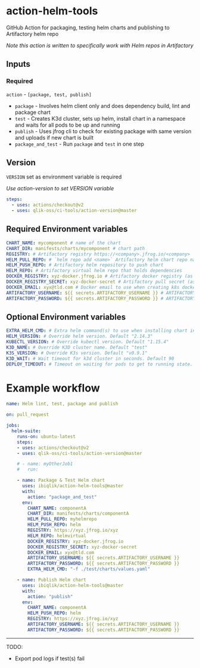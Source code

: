 # action-helm-tools

GitHub Action for packaging, testing helm charts and publishing to Artifactory helm repo

_Note this action is written to specifically work with Helm repos in Artifactory_

## Inputs

### Required
`action` - `[package, test, publish]`

- `package` - Involves helm client only and does dependency build, lint and package chart
- `test` - Creates K3d cluster, sets up helm, install chart in a namespace and waits for all pods to be up and running
- `publish` - Uses jfrog cli to check for existing package with same version and uploads if new chart is built
- `package_and_test` - Run `package` and `test` in one step

## Version

`VERSION` set as environment variable is required

_Use action-version to set VERSION variable_

```yaml
steps:
  - uses: actions/checkout@v2
  - uses: qlik-oss/ci-tools/action-version@master
```


## Required Environment variables

```yaml
CHART_NAME: mycomponent # name of the chart
CHART_DIR: manifests/charts/mycomponent # chart path
REGISTRY: # Artifactory registry https://<company>.jfrog.io/<company>
HELM_PULL_REPO: # `helm repo add <name>` Artifactory helm chart repo name for pulling dependencies
HELM_PUSH_REPO: # Artifactory helm repository to push chart
HELM_REPO: # Artifactory virtual helm repo that holds dependencies
DOCKER_REGISTRY: xyz-docker.jfrog.io # Artifactory docker registry (as specified in chart image.registry)
DOCKER_REGISTRY_SECRET: xyz-docker-secret # Artifactory pull secret (as specified in chart image.pullSecrets)
DOCKER_EMAIL: xyx@tld.com # Docker email to use when creating k8s docker secret
ARTIFACTORY_USERNAME: ${{ secrets.ARTIFACTORY_USERNAME }} # ARTIFACTORY_USERNAME (Artifactory username) must be set in GitHub Repo secrets
ARTIFACTORY_PASSWORD: ${{ secrets.ARTIFACTORY_PASSWORD }} # ARTIFACTORY_PASSWORD (Artifactory api key) must be set in GitHub Repo secrets
```

## Optional Environment variables

```yaml
EXTRA_HELM_CMD: # Extra helm command(s) to use when installing chart in K3d cluster
HELM_VERSION: # Override helm version. Default "2.14.3"
KUBECTL_VERSION: # Override kubectl version. Default "1.15.4"
K3D_NAME: # Override K3D cluster name. Default "test"
K3S_VERSION: # Override K3s version. Default "v0.9.1"
K3D_WAIT: # Wait timeout for k3d cluster in seconds. Default 90
DEPLOY_TIMEOUT: # Timeout on waiting for pods to get to running state. Default 300 seconds
```


# Example workflow

```yaml
name: Helm lint, test, package and publish

on: pull_request

jobs:
  helm-suite:
    runs-on: ubuntu-latest
    steps:
    - uses: actions/checkout@v2
    - uses: qlik-oss/ci-tools/action-version@master

    # - name: myOtherJob1
    #   run:

    - name: Package & Test Helm chart
      uses: ibiqlik/action-helm-tools@master
      with:
        action: "package_and_test"
      env:
        CHART_NAME: componentA
        CHART_DIR: manifests/charts/componentA
        HELM_PULL_REPO: myhelmrepo
        HELM_PUSH_REPO: helm
        REGISTRY: https://xyz.jfrog.io/xyz
        HELM_REPO: helmvirtual
        DOCKER_REGISTRY: xyz-docker.jfrog.io
        DOCKER_REGISTRY_SECRET: xyz-docker-secret
        DOCKER_EMAIL: xyx@tld.com
        ARTIFACTORY_USERNAME: ${{ secrets.ARTIFACTORY_USERNAME }}
        ARTIFACTORY_PASSWORD: ${{ secrets.ARTIFACTORY_PASSWORD }}
        EXTRA_HELM_CMD: "-f ./test/charts/values.yaml"

    - name: Publish Helm chart
      uses: ibiqlik/action-helm-tools@master
      with:
        action: "publish"
      env:
        CHART_NAME: componentA
        HELM_PUSH_REPO: helm
        REGISTRY: https://xyz.jfrog.io/xyz
        ARTIFACTORY_USERNAME: ${{ secrets.ARTIFACTORY_USERNAME }}
        ARTIFACTORY_PASSWORD: ${{ secrets.ARTIFACTORY_PASSWORD }}
```

---
TODO:
- Export pod logs if test(s) fail

